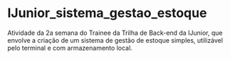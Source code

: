 # IJunior_sistema_gestao_estoque
Atividade da 2a semana do Trainee da Trilha de Back-end da IJunior, que envolve a criação de um sistema de gestão de estoque simples, utilizável pelo terminal e com armazenamento local.
